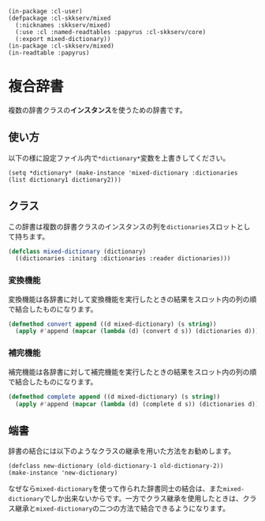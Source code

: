 
    (in-package :cl-user)
    (defpackage :cl-skkserv/mixed
      (:nicknames :skkserv/mixed)
      (:use :cl :named-readtables :papyrus :cl-skkserv/core)
      (:export mixed-dictionary))
    (in-package :cl-skkserv/mixed)
    (in-readtable :papyrus)

# 複合辞書

複数の辞書クラスの**インスタンス**を使うための辞書です。

## 使い方

以下の様に設定ファイル内で`*dictionary*`変数を上書きしてください。

    (setq *dictionary* (make-instance 'mixed-dictionary :dictionaries (list dictionary1 dictionary2)))


## クラス

この辞書は複数の辞書クラスのインスタンスの列を`dictionaries`スロットとして持ちます。

```lisp
(defclass mixed-dictionary (dictionary)
  ((dictionaries :initarg :dictionaries :reader dictionaries)))
```

### 変換機能

変換機能は各辞書に対して変換機能を実行したときの結果をスロット内の列の順で結合したものになります。

```lisp
(defmethod convert append ((d mixed-dictionary) (s string))
  (apply #'append (mapcar (lambda (d) (convert d s)) (dictionaries d))))
```

### 補完機能

補完機能は各辞書に対して補完機能を実行したときの結果をスロット内の列の順で結合したものになります。

```lisp
(defmethod complete append ((d mixed-dictionary) (s string))
  (apply #'append (mapcar (lambda (d) (complete d s)) (dictionaries d))))
```

## 端書

辞書の結合には以下のようなクラスの継承を用いた方法をお勧めします。


    (defclass new-dictionary (old-dictionary-1 old-dictionary-2))
    (make-instance 'new-dictionary)


なぜなら`mixed-dictionary`を使って作られた辞書同士の結合は、また`mixed-dictionary`でしか出来ないからです。一方でクラス継承を使用したときは、クラス継承と`mixed-dictionary`の二つの方法で結合できるようになります。
